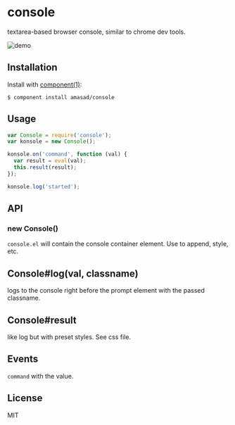 # console

  textarea-based browser console, similar to chrome dev tools.

  ![demo](https://i.cloudup.com/SN8xtTF0Eh.png)

## Installation

  Install with [component(1)](http://component.io):

    $ component install amasad/console

## Usage

```js
var Console = require('console');
var konsole = new Console();

konsole.on('command', function (val) {
  var result = eval(val);
  this.result(result);
});

konsole.log('started');
```

## API

### new Console()

`console.el` will contain the console container element. Use to append, style, etc.

## Console#log(val, classname)

logs to the console right before the prompt element with the passed classname.

## Console#result

like log but with preset styles. See css file.

## Events

  `command` with the value.

## License

  MIT
